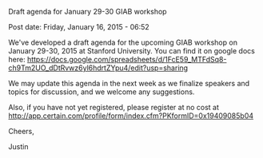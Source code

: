 
Draft agenda for January 29-30 GIAB workshop

Post date: Friday, January 16, 2015 - 06:52 

We've developed a draft agenda for the upcoming GIAB workshop on January 29-30, 2015 at Stanford University.  You can find it on google docs here:
https://docs.google.com/spreadsheets/d/1FcE59_MTFdSq8-ch9Tm2UO_dDtRvwz6yl6hdrtZYpu4/edit?usp=sharing
 
We may update this agenda in the next week as we finalize speakers and topics for discussion, and we welcome any suggestions.
 
Also, if you have not yet registered, please register at no cost at http://app.certain.com/profile/form/index.cfm?PKformID=0x19409085b04
 
Cheers,

Justin

